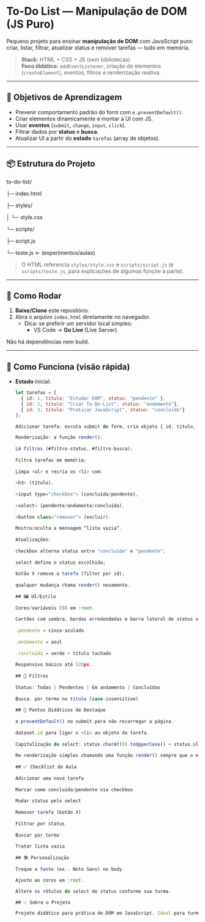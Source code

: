 # To-Do List — Manipulação de DOM (JS Puro)

Pequeno projeto para ensinar **manipulação de DOM** com JavaScript puro: criar, listar, filtrar, atualizar status e remover tarefas — tudo em memória.

> **Stack:** HTML + CSS + JS (sem bibliotecas)  
> **Foco didático:** `addEventListener`, criação de elementos (`createElement`), eventos, filtros e renderização reativa.

---

## 🎯 Objetivos de Aprendizagem

- Prevenir comportamento padrão do form com `e.preventDefault()`.
- Criar elementos dinamicamente e montar a UI com JS.
- Usar **eventos** (`submit`, `change`, `input`, `click`).
- Filtrar dados por **status** e **busca**.
- Atualizar UI a partir do **estado** `tarefas` (array de objetos).

---

## 📦 Estrutura do Projeto

to-do-list/

├─ index.html

├─ styles/

│ └─ style.css

└─ scripts/

├─ script.js

└─ teste.js ← (experimentos/aulas)

> O HTML referencia `styles/style.css` e `scripts/script.js` (e `scripts/teste.js`, para explicações de algumas funçõe a parte).

---

## 🚀 Como Rodar

1. **Baixe/Clone** este repositório.
2. Abra o arquivo `index.html` diretamente no navegador.
   - Dica: se preferir um servidor local simples:
     - VS Code → **Go Live** (Live Server)

Não há dependências nem build.

---

## 🧠 Como Funciona (visão rápida)

- **Estado** inicial:
  ```js
  let tarefas = [
    { id: 1, titulo: "Estudar DOM", status: "pendente" },
    { id: 2, titulo: "Criar To-Do-List", status: "andamento"},
    { id: 3, titulo: "Praticar JavaScript", status: "concluida"}
  ];

  Adicionar tarefa: escuta submit do form, cria objeto { id, titulo, status }, coloca no array e chama render().

  Renderização: a função render():
   
  Lê filtros (#filtro-status, #filtro-busca);
   
  Filtra tarefas em memória;
   
  Limpa <ul> e recria os <li> com:
   
  <h3> (título),
   
  <input type="checkbox"> (concluída/pendente),
   
  <select> (pendente/andamento/concluída),
   
  <button class="remover"> (excluir).
   
  Mostra/oculta a mensagem “lista vazia”.
   
  Atualizações:
   
  checkbox alterna status entre "concluida" e "pendente";
   
  select define o status escolhido;
   
  botão X remove a tarefa (filter por id);
   
  qualquer mudança chama render() novamente.
   
  ## 🖼️ UI/Estilo
   
  Cores/variáveis CSS em :root.
   
  Cartões com sombra, bordas arredondadas e barra lateral de status via ::before:
   
  .pendente → cinza-azulado
   
  .andamento → azul
   
  .concluida → verde + título tachado
   
  Responsivo básico até 520px.
   
  ## 🔎 Filtros
   
  Status: Todas | Pendentes | Em andamento | Concluídas
   
  Busca: por termo no título (case-insensitive)
   
  ## 🧩 Pontos Didáticos de Destaque
   
  e.preventDefault() no submit para não recarregar a página.
   
  dataset.id para ligar o <li> ao objeto da tarefa.
   
  Capitalização do select: status.charAt(0).toUpperCase() + status.slice(1).
   
  Re-renderização simples chamando uma função render() sempre que o estado muda.
   
  ## ✅ Checklist de Aula
   
  Adicionar uma nova tarefa
   
  Marcar como concluída/pendente via checkbox
   
  Mudar status pelo select
   
  Remover tarefa (botão X)
   
  Filtrar por status
   
  Buscar por termo
   
  Tratar lista vazia
   
  ## 🛠️ Personalização
   
  Troque a fonte (ex.: Noto Sans) no body.
  
  Ajuste as cores em :root.
  
  Altere os rótulos do select de status conforme sua turma.
  
  ## 💡 Sobre o Projeto
  
  Projeto didático para prática de DOM em JavaScript. Ideal para turmas iniciantes que ainda não viram frameworks.
